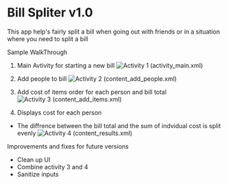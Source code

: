 # Bill Spliter v1.0

This app help's fairly split a bill when going out with friends or in a situation where you need to split a bill

Sample WalkThrough

1. Main Avtivity for starting a new bill
 ![Activity 1 (activity_main.xml)](billSpliter/activity1.png)
2. Add people to bill
 ![Activity 2 (content_add_people.xml)](billSpliter/activity2.png)
 
3. Add cost of items order for each person and bill total
 ![Activity 3 (content_add_items.xml)](billSpliter/activity3.png)
 
4. Displays cost for each person
 * The diffrence between the bill total and the sum of indvidual cost is split evenly
 ![Activity 4 (content_results.xml)]()


Improvements and fixes for future versions
 * Clean up UI
 * Combine activity 3 and 4
 * Sanitize inputs
